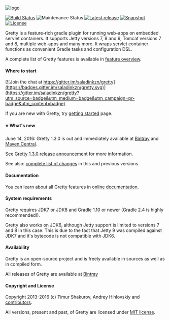 ![logo](http://akhikhl.github.io/gretty/media/gretty_logo_1.x.png "gretty logo")

[![Build Status](http://img.shields.io/travis/saladinkzn/gretty.svg)](https://travis-ci.org/saladinkzn/gretty)
![Maintenance Status](http://img.shields.io/maintenance/yes/2016.svg)
[![Latest release](http://img.shields.io/badge/release-1.3.0-47b31f.svg)](https://github.com/saladinkzn/gretty/tags/v1.3.0)
[![Snapshot](http://img.shields.io/badge/current-1.3.0--SNAPSHOT-47b31f.svg)](https://github.com/saladinkzn/gretty/tree/master)
[![License](http://img.shields.io/badge/license-MIT-47b31f.svg)](#copyright-and-license)

Gretty is a feature-rich gradle plugin for running web-apps on embedded servlet containers.
It supports Jetty versions 7, 8 and 9, Tomcat versions 7 and 8, multiple web-apps and many more.
It wraps servlet container functions as convenient Gradle tasks and configuration DSL.

A complete list of Gretty features is available in [feature overview](http://akhikhl.github.io/gretty-doc/Feature-overview.html).

#### Where to start

[![Join the chat at https://gitter.im/saladinkzn/gretty](https://badges.gitter.im/saladinkzn/gretty.svg)](https://gitter.im/saladinkzn/gretty?utm_source=badge&utm_medium=badge&utm_campaign=pr-badge&utm_content=badge)

If you are new with Gretty, try [getting started](http://saladinkzn.github.io/gretty-doc/Getting-started.html) page.

#### :star: What's new

June 14, 2016: Gretty 1.3.0 is out and immediately available at [Bintray](https://bintray.com/akhikhl/maven/gretty/view) and [Maven Central](http://search.maven.org/#search|ga|1|g%3A%22ru.shadam.gretty%22).

See [Gretty 1.3.0 release announcement](RELEASE.md#gretty-fork-130-release-announcement) for more information.

See also: [complete list of changes](changes.md) in this and previous versions.

#### Documentation

You can learn about all Gretty features in [online documentation](http://saladinkzn.github.io/gretty-doc/).

#### System requirements

Gretty requires JDK7 or JDK8 and Gradle 1.10 or newer (Gradle 2.4 is highly recommended!).

Gretty also works on JDK6, although Jetty support is limited to versions 7 and 8 in this case. This is due to the fact that Jetty 9 was compiled against JDK7 and it's bytecode is not compatible with JDK6.

#### Availability

Gretty is an open-source project and is freely available in sources as well as in compiled form.

All releases of Gretty are available at [Bintray](https://bintray.com/saladinkzn/maven/gretty-fork/view)

#### Copyright and License

Copyright 2013-2016 (c) Timur Shakurov, Andrey Hihlovskiy and [contributors](CONTRIBUTORS).

All versions, present and past, of Gretty are licensed under [MIT license](LICENSE).
